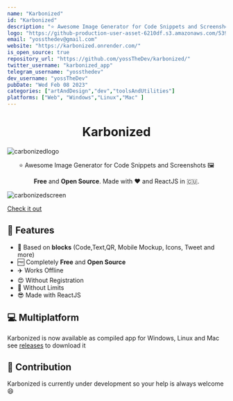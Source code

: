 ```yaml
---
name: "Karbonized"
id: "Karbonized"
description: "⭐ Awesome Image Generator for Code Snippets and Screenshots"
logo: "https://github-production-user-asset-6210df.s3.amazonaws.com/53962116/238659345-2da25ad6-c566-4841-b855-e72e4bfb2f12.png" 
email: "yossthedev@gmail.com"
website: "https://karbonized.onrender.com/"
is_open_source: true
repository_url: "https://github.com/yossTheDev/karbonized/"
twitter_username: "karbonized_app"
telegram_username: "yossthedev"
dev_username: "yossTheDev"
pubDate: "Wed Feb 08 2023"
categories: ["artAndDesign","dev","toolsAndUtilities"]
platforms: ["Web", "Windows","Linux","Mac" ]
---
```


<h1 align="center">Karbonized</h1>

![carbonizedlogo](https://raw.githubusercontent.com/yossTheDev/karbonized/master/img/banner.png)


<p align="center">
⭐ Awesome Image Generator for Code Snippets and Screenshots 🖼️</p>

<p align="center"><b>Free</b> and <b>Open Source</b>. Made with ❤️ and ReactJS in 🇨🇺.</p>

![carbonizedscreen](https://raw.githubusercontent.com/yossTheDev/karbonized/master/img/newscreen.png)

[Check it out](https://karbonized.onrender.com)

## 🚀 Features

* 🤖 Based on **blocks** (Code,Text,QR, Mobile Mockup, Icons, Tweet and more)
* 🆓 Completely **Free** and **Open Source**
* ✈️ Works Offline
* 😍 Without Registration
* 🤩 Without Limits
* 😎 Made with ReactJS

## 💻 Multiplatform
Karbonized is now available as compiled app for Windows, Linux and Mac see [releases](https://github.com/yossTheDev/karbonized/releases) to download it

## 👥 Contribution

Karbonized is currently under development so your help is always welcome 😄
